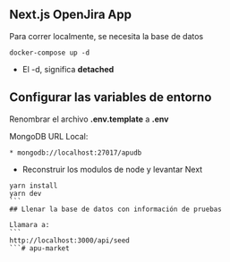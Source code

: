 
## Next.js OpenJira App

Para correr localmente, se necesita la base de datos
```
docker-compose up -d
```


* El -d, significa __detached__

## Configurar las variables de entorno
Renombrar el archivo __.env.template__ a __.env__

MongoDB URL Local:

```
* mongodb://localhost:27017/apudb
```

* Reconstruir los modulos de node y levantar Next
````
yarn install
yarn dev
```
## Llenar la base de datos con información de pruebas

Llamara a:
```
http://localhost:3000/api/seed
```# apu-market
